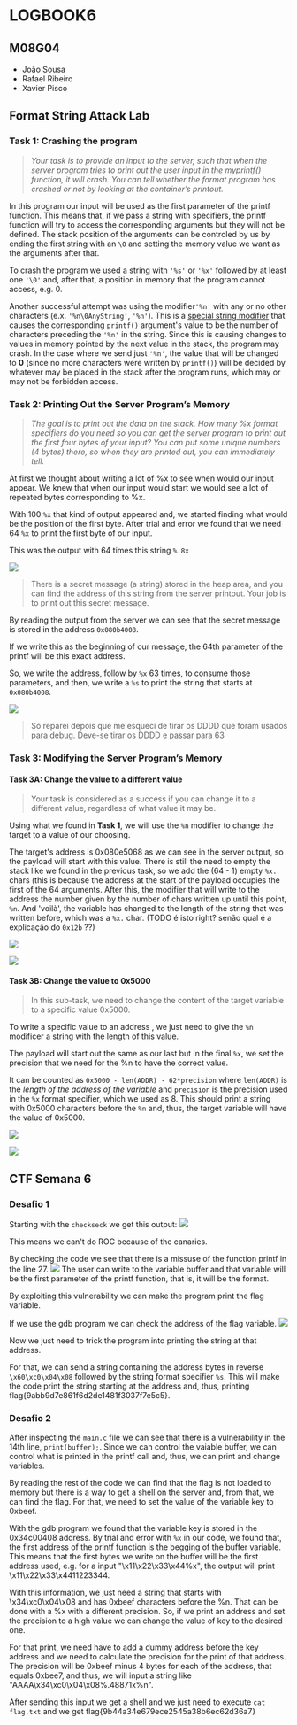 # LOGBOOK6
## M08G04
- João Sousa
- Rafael Ribeiro
- Xavier Pisco

## Format String Attack Lab

### Task 1: Crashing the program

> *Your task is to provide an input to the server, such that when the server program tries to print out the user input in the myprintf() function, it will crash. You can tell whether the format program has crashed or not by looking at the container’s printout.*

In this program our input will be used as the first parameter of the printf function. This means that, if we pass a string with specifiers, the printf function will try to access the corresponding arguments but they will not be defined. The stack position of the arguments can be controled by us by ending the first string with an `\0` and setting the memory value we want as the arguments after that.

To crash the program we used a string with `'%s'` or `'%x'` followed by at least one `'\0'` and, after that, a position in memory that the program cannot access, e.g. 0.

Another successful attempt was using the modifier`'%n'` with any or no other characters (e.x. `'%n\0AnyString'`, `'%n'`). This is a [special string modifier](https://www.geeksforgeeks.org/g-fact-31/) that causes the corresponding `printf()` argument's value to be the number of characters preceding the `'%n'` in the string. 
Since this is causing changes to values in memory pointed by the next value in the stack, the program may crash. 
In the case where we send just `'%n'`, the value that will be changed to **0** (since no more characters were written by `printf()`) will be decided by whatever may be placed in the stack after the program runs, which may or may not be forbidden access.


### Task 2: Printing Out the Server Program’s Memory

> *The goal is to print out the data on the stack. How many %x format specifiers do you need so you can get the server program to print out the first four bytes of your input? You can put some unique numbers (4 bytes) there, so when they are printed out, you can immediately tell.*

At first we thought about writing a lot of %x to see when would our input appear. We knew that when our input would start we would see a lot of repeated bytes corresponding to %x.

With 100 `%x` that kind of output appeared and, we started finding what would be the position of the first byte. After trial and error we found that we need 64 `%x` to print the first byte of our input.

This was the output with 64 times this string `%.8x`

![](https://i.imgur.com/LgWeeYn.png)

> There is a secret message (a string) stored in the heap area, and you can find the
address of this string from the server printout. Your job is to print out this secret message.

By reading the output from the server we can see that the secret message is stored in the address `0x080b4008`.

If we write this as the beginning of our message, the 64th parameter of the printf will be this exact address.

So, we write the address, follow by `%x` 63 times, to consume those parameters, and then, we write a `%s` to print the string that starts at `0x080b4008`.

![](https://i.imgur.com/dL0dHq4.png)

> Só reparei depois que me esqueci de tirar os DDDD que foram usados para debug. Deve-se tirar os DDDD e passar para 63

### Task 3: Modifying the Server Program’s Memory
#### Task 3A: Change the value to a different value 
> Your task is considered as a success if you can change it to a
different value, regardless of what value it may be. 

Using what we found in **Task 1**, we will use the `%n` modifier to change the target to a value of our choosing.

The target's address is 0x080e5068 as we can see in the server output, so the payload will start with this value. There is still the need to empty the stack like we found in the previous task, so we add the (64 - 1) empty `%x.` chars (this is because the address at the start of the payload occupies the first of the 64 arguments. After this, the modifier that will write to the address the number given by the number of chars written up until this point, `%n`. And 'voilà', the variable has changed to the length of the string that was written before, which was a `%x.` char. (TODO é isto right? senão qual é a explicação do `0x12b` ??)

![](https://i.imgur.com/N1FuvOP.png)

![](https://i.imgur.com/Argizgl.png)


#### Task 3B: Change the value to 0x5000
> In this sub-task, we need to change the content of the
target variable to a specific value 0x5000.

To write a specific value to an address , we just need to give the `%n` modificer a string with the length of this value. 

The payload will start out the same as our last but in the final `%x`, we set the precision that we need for the %n to have the correct value.

It can be counted as `0x5000 - len(ADDR) - 62*precision` where `len(ADDR)` is the *length of the address of the variable*  and `precision` is the precision used in the `%x` format specifier, which we used as 8. This should print a string with 0x5000 characters before the `%n` and, thus, the target variable will have the value of 0x5000.

![](https://i.imgur.com/lO4YImC.png)

![](https://i.imgur.com/SDWIaGs.png)


## CTF Semana 6

### Desafio 1

Starting with the `checkseck` we get this output:
![](https://i.imgur.com/sSijfZq.png)

This means we can't do ROC because of the canaries.

By checking the code we see that there is a missuse of the function printf in the line 27.
![](https://i.imgur.com/26RMp0V.png)
The user can write to the variable buffer and that variable will be the first parameter of the printf function, that is, it will be the format.

By exploiting this vulnerability we can make the program print the flag variable.

If we use the gdb program we can check the address of the flag variable.
![](https://i.imgur.com/XZsbjNw.png)

Now we just need to trick the program into printing the string at that address.

For that, we can send a string containing the address bytes in reverse `\x60\xc0\x04\x08` followed by the string format specifier `%s`. This will make the code print the string starting at the address and, thus, printing flag{9abb9d7e861f6d2de1481f3037f7e5c5}.

### Desafio 2

After inspecting the `main.c` file we can see that there is a vulnerability in the 14th line, `print(buffer);`. Since we can control the vaiable buffer, we can control what is printed in the printf call and, thus, we can print and change variables.

By reading the rest of the code we can find that the flag is not loaded to memory but there is a way to get a shell on the server and, from that, we can find the flag. For that, we need to set the value of the variable key to 0xbeef.

With the gdb program we found that the variable key is stored in the 0x34c00408 address. By trial and error with `%x` in our code, we found that, the first address of the printf function is the begging of the buffer variable. This means that the first bytes we write on the buffer will be the first address used, e.g. for a input "\x11\x22\x33\x44%x", the output will print \x11\x22\x33\x4411223344. 

With this information, we just need a string that starts with \x34\xc0\x04\x08 and has 0xbeef characters before the %n. That can be done with a %x with a different precision. So, if we print an address and set the precision to a high value we can change the value of key to the desired one.

For that print, we need have to add a dummy address before the key address and we need to calculate the precision for the print of that address. The precision will be 0xbeef minus 4 bytes for each of the address, that equals 0xbee7, and thus, we will input a string like "AAAA\x34\xc0\x04\x08%.48871x%n".

After sending this input we get a shell and we just need to execute `cat flag.txt` and we get flag{9b44a34e679ece2545a38b6ec62d36a7}


